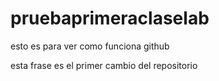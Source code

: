# pruebaprimeraclaselab
esto es para ver como funciona github

esta frase es el primer cambio del repositorio 
